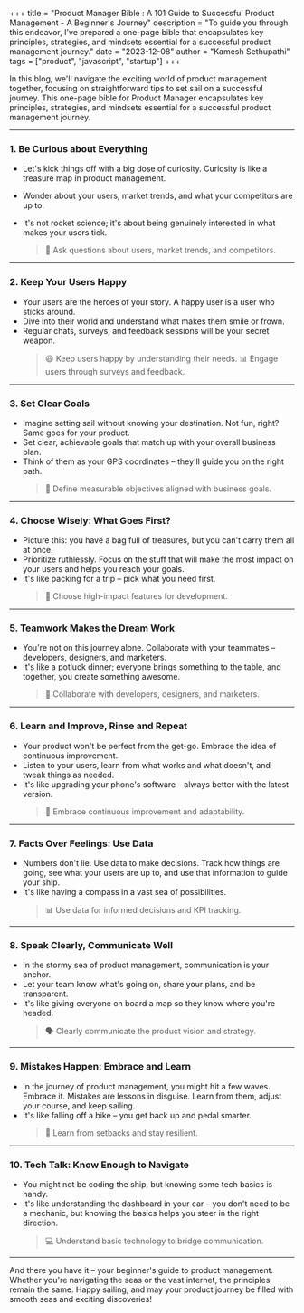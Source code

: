 +++ 
title = "Product Manager Bible : A 101 Guide to Successful Product Management - A Beginner's Journey"
description = "To guide you through this endeavor, I've prepared a one-page bible that encapsulates key principles, strategies, and mindsets essential for a successful product management journey."
date = "2023-12-08"
author = "Kamesh Sethupathi"
tags = ["product", "javascript", "startup"]
+++

In this blog, we'll navigate the exciting world of product management together, focusing on straightforward tips to set sail on a successful journey. This one-page bible for Product Manager encapsulates key principles, strategies, and mindsets essential for a successful product management journey.

---

### 1. Be Curious about Everything
- Let's kick things off with a big dose of curiosity. Curiosity is like a treasure map in product management. 
- Wonder about your users, market trends, and what your competitors are up to. 
- It's not rocket science; it's about being genuinely interested in what makes your users tick.

    > 🤔 Ask questions about users, market trends, and competitors.

---

### 2. Keep Your Users Happy
- Your users are the heroes of your story. A happy user is a user who sticks around.
- Dive into their world and understand what makes them smile or frown.
- Regular chats, surveys, and feedback sessions will be your secret weapon.
    > 😃 Keep users happy by understanding their needs. 📊 Engage users through surveys and feedback.

---

### 3. Set Clear Goals
- Imagine setting sail without knowing your destination. Not fun, right? Same goes for your product.
- Set clear, achievable goals that match up with your overall business plan. 
- Think of them as your GPS coordinates – they'll guide you on the right path.
    > 🎯 Define measurable objectives aligned with business goals.

---

### 4. Choose Wisely: What Goes First?
- Picture this: you have a bag full of treasures, but you can't carry them all at once.
- Prioritize ruthlessly. Focus on the stuff that will make the most impact on your users and helps you reach your goals.
- It's like packing for a trip – pick what you need first.
    > 🔄 Choose high-impact features for development.

---

### 5. Teamwork Makes the Dream Work
- You're not on this journey alone. Collaborate with your teammates – developers, designers, and marketers. 
- It's like a potluck dinner; everyone brings something to the table, and together, you create something awesome.
    > 🤝 Collaborate with developers, designers, and marketers.

---

### 6. Learn and Improve, Rinse and Repeat
- Your product won't be perfect from the get-go. Embrace the idea of continuous improvement.
- Listen to your users, learn from what works and what doesn't, and tweak things as needed.
- It's like upgrading your phone's software – always better with the latest version.
    > 🔄 Embrace continuous improvement and adaptability.

---

### 7. Facts Over Feelings: Use Data
- Numbers don't lie. Use data to make decisions. Track how things are going, see what your users are up to, and use that information to guide your ship.
- It's like having a compass in a vast sea of possibilities.
    > 📊 Use data for informed decisions and KPI tracking.

---

### 8. Speak Clearly, Communicate Well
- In the stormy sea of product management, communication is your anchor. 
- Let your team know what's going on, share your plans, and be transparent. 
- It's like giving everyone on board a map so they know where you're headed.
    > 🗣️ Clearly communicate the product vision and strategy.

---

### 9. Mistakes Happen: Embrace and Learn
- In the journey of product management, you might hit a few waves. Embrace it. Mistakes are lessons in disguise. Learn from them, adjust your course, and keep sailing. 
- It's like falling off a bike – you get back up and pedal smarter.
    > 🌊 Learn from setbacks and stay resilient.

---

### 10. Tech Talk: Know Enough to Navigate
- You might not be coding the ship, but knowing some tech basics is handy. 
- It's like understanding the dashboard in your car – you don't need to be a mechanic, but knowing the basics helps you steer in the right direction.
    > 💻 Understand basic technology to bridge communication.

---

And there you have it – your beginner's guide to product management. Whether you're navigating the seas or the vast internet, the principles remain the same. Happy sailing, and may your product journey be filled with smooth seas and exciting discoveries!

